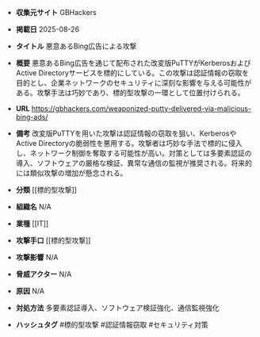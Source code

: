 - **収集元サイト**
GBHackers

- **掲載日**
2025-08-26

- **タイトル**
悪意あるBing広告による攻撃

- **概要**
悪意あるBing広告を通じて配布された改変版PuTTYがKerberosおよびActive Directoryサービスを標的にしている。この攻撃は認証情報の窃取を目的とし、企業ネットワークのセキュリティに深刻な影響を与える可能性がある。攻撃手法は巧妙であり、標的型攻撃の一環として位置付けられる。

- **URL**
https://gbhackers.com/weaponized-putty-delivered-via-malicious-bing-ads/

- **備考**
改変版PuTTYを用いた攻撃は認証情報の窃取を狙い、KerberosやActive Directoryの脆弱性を悪用する。攻撃者は巧妙な手法で標的に侵入し、ネットワーク制御を奪取する可能性が高い。対策としては多要素認証の導入、ソフトウェアの厳格な検証、異常な通信の監視が推奨される。将来的には類似攻撃の増加が懸念される。

- **分類**
[[標的型攻撃]]

- **組織名**
N/A

- **業種**
[[IT]]

- **攻撃手口**
[[標的型攻撃]]

- **攻撃影響**
N/A

- **脅威アクター**
N/A

- **原因**
N/A

- **対処方法**
多要素認証導入、ソフトウェア検証強化、通信監視強化

- **ハッシュタグ**
#標的型攻撃 #認証情報窃取 #セキュリティ対策
